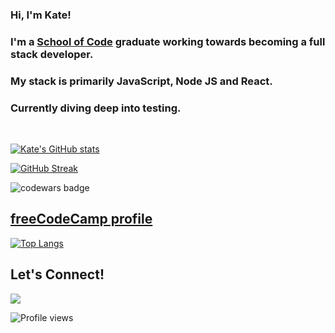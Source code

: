 ### Hi, I'm Kate!

### I'm a [School of Code](https://www.schoolofcode.co.uk/) graduate working towards becoming a full stack developer.

### My stack is primarily JavaScript, Node JS and React.

### Currently diving deep into testing.

<br/>

[![Kate's GitHub stats](https://github-readme-stats.vercel.app/api?username=E-K8&show_icons=true&theme=tokyonight)](https://github.com/E-K8/github-readme-stats)

[![GitHub Streak](https://github-readme-streak-stats.herokuapp.com?user=E-K8&date_format=M%20j%5B%2C%20Y%5D)](https://git.io/streak-stats)

![codewars badge](https://www.codewars.com/users/E-K8/badges/large)

## [freeCodeCamp profile](https://www.freecodecamp.org/tricoteka)

[![Top Langs](https://github-readme-stats.vercel.app/api/top-langs/?username=E-K8&layout=donut&theme=radical&langs_count=8)](https://github.com/anuraghazra/github-readme-stats)

## Let's Connect!

[<img src="https://img.shields.io/badge/LinkedIn-0077B5?style=for-the-badge&logo=linkedin&logoColor=white" />](https://www.linkedin.com/in/katplat/)

![Profile views](https://komarev.com/ghpvc/?username=E-K8&label=PROFILE+VIEWS&color=10866E)
